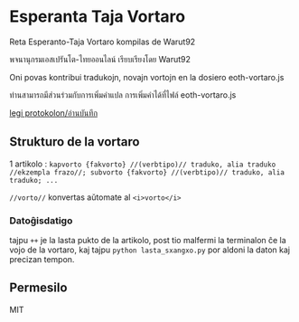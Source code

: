 # Esperanta Taja Vortaro

Reta Esperanto-Taja Vortaro kompilas de Warut92

พจนานุกรมเอสเปรันโต-ไทยออนไลน์ เรียบเรียงโดย Warut92

Oni povas kontribui tradukojn, novajn vortojn en la dosiero eoth-vortaro.js

ท่านสามารถมีส่วนร่วมกับการเพิ่มคำแปล การเพิ่มคำได้ที่ไฟล์ eoth-vortaro.js

[legi protokolon/อ่านบันทึก](./log.txt)

## Strukturo de la vortaro

1 artikolo :
`kapvorto {fakvorto} //(verbtipo)// traduko, alia traduko //ekzempla frazo//; subvorto {fakvorto} //(verbtipo)// traduko, alia traduko; ...`

`//vorto//` konvertas aŭtomate al `<i>vorto</i>`
### Datoĝisdatigo

tajpu `++` je la lasta pukto de la artikolo, post tio malfermi la terminalon ĉe la vojo de la vortaro, kaj tajpu `python lasta_sxangxo.py` por aldoni la daton kaj precizan tempon.

## Permesilo
MIT
